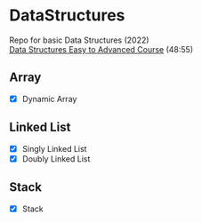 # DataStructures
Repo for basic Data Structures (2022)  
[Data Structures Easy to Advanced Course](https://youtu.be/RBSGKlAvoiM) (48:55)


## Array
- [x] Dynamic Array

## Linked List
- [x] Singly Linked List
- [x] Doubly Linked List

## Stack
- [x] Stack

